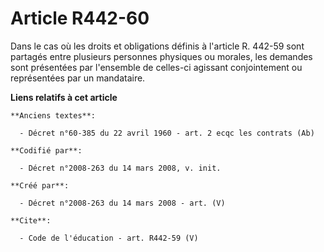 # Article R442-60

Dans le cas où les droits et obligations définis à l'article R. 442-59 sont partagés entre plusieurs personnes physiques ou
morales, les demandes sont présentées par l'ensemble de celles-ci agissant conjointement ou représentées par un mandataire.

**Liens relatifs à cet article**

	**Anciens textes**:

	  - Décret n°60-385 du 22 avril 1960 - art. 2 ecqc les contrats (Ab)

	**Codifié par**:

	  - Décret n°2008-263 du 14 mars 2008, v. init.

	**Créé par**:

	  - Décret n°2008-263 du 14 mars 2008 - art. (V)

	**Cite**:

	  - Code de l'éducation - art. R442-59 (V)
